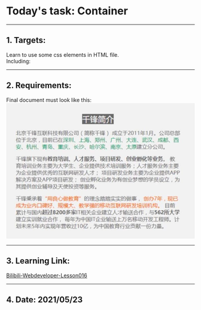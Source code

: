 # Today's task: Container  
***  
## 1. Targets:  
Learn to use some css elements in HTML file.  
Including:  
>
***  
## 2. Requirements:  
Final document must look like this:  
![Container](img/Container.jpg)  
***  
## 3. Learning Link:  
[Bilibili-Webdeveloper-Lesson016](https://www.bilibili.com/video/BV1Bb411v7w8?p=16&spm_id_from=pageDriver)  
***  
## 4. Date: 2021/05/23
